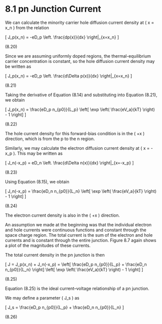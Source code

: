 # 8.1 pn Junction Current

We can calculate the minority carrier hole diffusion current density at \( x = x_n \) from the relation

\[
J_p(x_n) = -eD_p \left. \frac{dp(x)}{dx} \right|_{x=x_n}
\]

(8.20)

Since we are assuming uniformly doped regions, the thermal-equilibrium carrier concentration is constant, so the hole diffusion current density may be written as

\[
J_p(x_n) = -eD_p \left. \frac{d\Delta p(x)}{dx} \right|_{x=x_n}
\]

(8.21)

Taking the derivative of Equation (8.14) and substituting into Equation (8.21), we obtain

\[
J_p(x_n) = \frac{eD_p n_{p0}}{L_p} \left[ \exp \left( \frac{eV_a}{kT} \right) - 1 \right]
\]

(8.22)

The hole current density for this forward-bias condition is in the \( +x \) direction, which is from the p to the n region.

Similarly, we may calculate the electron diffusion current density at \( x = -x_p \). This may be written as

\[
J_n(-x_p) = eD_n \left. \frac{d\Delta n(x)}{dx} \right|_{x=-x_p}
\]

(8.23)

Using Equation (8.15), we obtain

\[
J_n(-x_p) = \frac{eD_n n_{p0}}{L_n} \left[ \exp \left( \frac{eV_a}{kT} \right) - 1 \right]
\]

(8.24)

The electron current density is also in the \( +x \) direction.

An assumption we made at the beginning was that the individual electron and hole currents were continuous functions and constant through the space charge region. The total current is the sum of the electron and hole currents and is constant through the entire junction. Figure 8.7 again shows a plot of the magnitudes of these currents.

The total current density in the pn junction is then

\[
J = J_p(x_n) + J_n(-x_p) = \left[ \frac{eD_p n_{p0}}{L_p} + \frac{eD_n n_{p0}}{L_n} \right] \left[ \exp \left( \frac{eV_a}{kT} \right) - 1 \right]
\]

(8.25)

Equation (8.25) is the ideal current–voltage relationship of a pn junction.

We may define a parameter \( J_s \) as

\[
J_s = \frac{eD_p n_{p0}}{L_p} + \frac{eD_n n_{p0}}{L_n}
\]

(8.26)